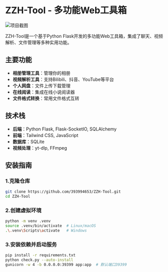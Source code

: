 # ZZH-Tool - 多功能Web工具箱

![项目截图](https://img.freepik.com/free-vector/dashboard-analytics-concept-illustration_114360-745.jpg)

ZZH-Tool是一个基于Python Flask开发的多功能Web工具箱，集成了聊天、视频解析、文件管理等多种实用功能。

## 主要功能

- **相册管理工具**：管理你的相册
- **视频解析工具**：支持Bilibili、抖音、YouTube等平台
- **个人网盘**：文件上传下载管理
- **在线阅读**：集成在线小说阅读器
- **文件格式转换**：常用文件格式互转

## 技术栈

- **后端**：Python Flask, Flask-SocketIO, SQLAlchemy
- **前端**：Tailwind CSS, JavaScript
- **数据库**：SQLite
- **视频处理**：yt-dlp, FFmpeg

## 安装指南

### 1.克隆仓库
```bash
git clone https://github.com/393994653/ZZH-Tool.git
cd ZZH-Tool
```

### 2.创建虚拟环境
```bash
python -m venv .venv
source .venv/bin/activate  # Linux/macOS
.\.venv\Scripts\activate   # Windows
```

### 3.安装依赖并启动服务
```bash
pip install -r requirements.txt
python check.py --auto-install
gunicorn -w 4 -b 0.0.0.0:39399 app:app  # 默认端口39399
```
